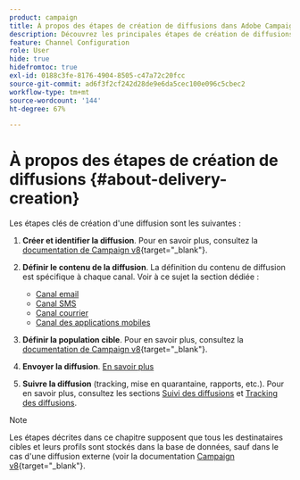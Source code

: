 ```yaml
---
product: campaign
title: À propos des étapes de création de diffusions dans Adobe Campaign
description: Découvrez les principales étapes de création de diffusions dans Adobe Campaign
feature: Channel Configuration
role: User
hide: true
hidefromtoc: true
exl-id: 0188c3fe-8176-4904-8505-c47a72c20fcc
source-git-commit: ad6f3f2cf242d28de9e6da5cec100e096c5cbec2
workflow-type: tm+mt
source-wordcount: '144'
ht-degree: 67%

---
```


# À propos des étapes de création de diffusions {#about-delivery-creation}

Les étapes clés de création d&#39;une diffusion sont les suivantes :

1. **Créer et identifier la diffusion**. Pour en savoir plus, consultez la [documentation de Campaign v8](https://experienceleague.adobe.com/docs/campaign/campaign-v8/send/create-message.html?lang=fr#create-the-delivery){target="_blank"}.

1. **Définir le contenu de la diffusion**. La définition du contenu de diffusion est spécifique à chaque canal. Voir à ce sujet la section dédiée :

   * [Canal email](defining-the-email-content.md)
   * [Canal SMS](sms-create.md#defining-the-sms-content)
   * [Canal courrier](defining-the-direct-mail-content.md)
   * [Canal des applications mobiles](about-mobile-app-channel.md)

1. **Définir la population cible**. Pour en savoir plus, consultez la [documentation de Campaign v8](https://experienceleague.adobe.com/docs/campaign/campaign-v8/send/create-message#target-population.html){target="_blank"}.

1. **Envoyer la diffusion**. [En savoir plus](steps-sending-the-delivery.md)

1. **Suivre la diffusion** (tracking, mise en quarantaine, rapports, etc.). Pour en savoir plus, consultez les sections [Suivi des diffusions](about-delivery-monitoring.md) et [Tracking des diffusions](about-message-tracking.md).

>[!NOTE]
>
>Les étapes décrites dans ce chapitre supposent que tous les destinataires cibles et leurs profils sont stockés dans la base de données, sauf dans le cas d&#39;une diffusion externe (voir la documentation [Campaign v8](https://experienceleague.adobe.com/docs/campaign/campaign-v8/send/create-message.html#selecting-external-recipients){target="_blank"}.
